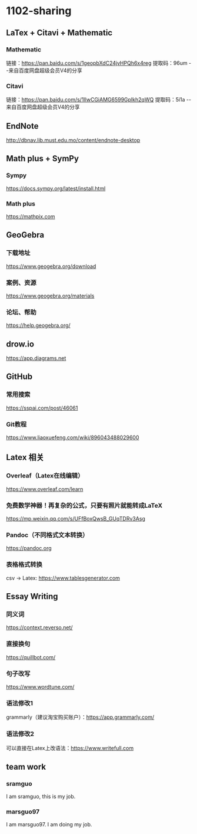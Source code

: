 # 1102-sharing

## LaTex + Citavi + Mathematic
### Mathematic
链接：https://pan.baidu.com/s/1geopbXdC24jvHPQh6x4reg 
提取码：96um 
--来自百度网盘超级会员V4的分享
### Citavi
链接：https://pan.baidu.com/s/1IlwCGiAMG6599GpIkh2qWQ 
提取码：5i1a 
--来自百度网盘超级会员V4的分享

## EndNote
http://dbnav.lib.must.edu.mo/content/endnote-desktop

## Math plus + SymPy
### Sympy
https://docs.sympy.org/latest/install.html

### Math plus
https://mathpix.com

## GeoGebra
### 下载地址
https://www.geogebra.org/download
### 案例、资源
https://www.geogebra.org/materials
### 论坛、帮助
https://help.geogebra.org/

## drow.io
https://app.diagrams.net

## GitHub
### 常用搜索
https://sspai.com/post/46061
### Git教程
https://www.liaoxuefeng.com/wiki/896043488029600

## Latex 相关

### Overleaf（Latex在线编辑）
https://www.overleaf.com/learn

### 免费数学神器！再复杂的公式，只要有照片就能转成LaTeX
https://mp.weixin.qq.com/s/UFfBoxQwsB_GUqTDRv3Asg

### Pandoc（不同格式文本转换）
https://pandoc.org

### 表格格式转换
csv -> Latex: https://www.tablesgenerator.com

## Essay Writing
### 同义词
https://context.reverso.net/
### 直接换句
https://quillbot.com/
### 句子改写
https://www.wordtune.com/
### 语法修改1
grammarly（建议淘宝购买账户）：https://app.grammarly.com/
### 语法修改2
可以直接在Latex上改语法：https://www.writefull.com

## team work
### sramguo
I am sramguo, this is my job.
### marsguo97
I am marsguo97. I am doing my job.
